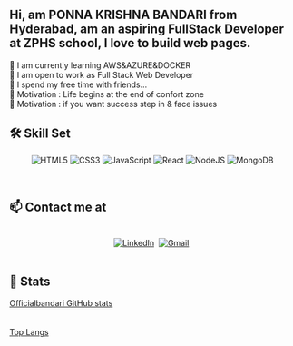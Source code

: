 ## Hi, am **PONNA KRISHNA BANDARI** from Hyderabad, am an aspiring FullStack Developer at ZPHS school, I love to build web pages.
🌱 I am currently learning AWS&AZURE&DOCKER <br>
👯 I am open to work as Full Stack Web Developer <br>
🐾 I spend my free time with friends... <br>
💭 Motivation : Life begins at the end of confort zone<br>
💭 Motivation : if you want success step in & face issues <br>

## 🛠  Skill Set
<p align="center">
 <img alt="HTML5" src="https://img.shields.io/badge/html5-%23E34F26.svg?&style=for-the-badge&logo=html5&logoColor=white"/> 
<img alt="CSS3" src="https://img.shields.io/badge/css3-%231572B6.svg?&style=for-the-badge&logo=css3&logoColor=white"/>
<img alt="JavaScript" src="https://img.shields.io/badge/javascript-%23323330.svg?&style=for-the-badge&logo=javascript&logoColor=%23F7DF1E"/>
<img alt="React" src="https://img.shields.io/badge/react-%2320232a.svg?&style=for-the-badge&logo=react&logoColor=%2361DAFB"/>
<img alt="NodeJS" src="https://img.shields.io/badge/node.js-%2343853D.svg?&style=for-the-badge&logo=node.js&logoColor=white"/>
<img alt="MongoDB" src ="https://img.shields.io/badge/MongoDB-%234ea94b.svg?&style=for-the-badge&logo=mongodb&logoColor=white"/>
 <p/>
<p/>

<br>

## 📫  Contact me at 
<p align="center">
<br>
<a href="https://www.linkedin.com/in/ponnakrishna-bandari-6879391a4/"><img src="https://img.shields.io/badge/linkedin-%230077B5.svg?&style=for-the-badge&logo=linkedin&logoColor=white" alt="LinkedIn" /></a>&nbsp;
<a href="mailto:officialbandari6@gmail.com"><img src="https://img.shields.io/badge/Gmail-D14836?style=for-the-badge&logo=gmail&logoColor=white" alt="Gmail" /></a>&nbsp;
</a><br>&nbsp;

 <br>

 ## 🤖 Stats
[Officialbandari GitHub stats](https://github.com/officialbandari?tab=repositories)<br>
<br>
<br>
[Top Langs](https://github.com/officialbandari?tab=repositories)
<br>
<br>
